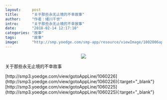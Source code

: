 ```yaml
---
layout:     post
title:      "关于那些永无止境的不幸故事"
author:     "作者：绪川千世"
intro:      "关于那些永无止境的不幸故事"
date:       "2018-02-14 12:17:10"
categories: "故事"
tags:       "故事"
image:      "http://smp.yoedge.com/smp-app/resource/viewImage/1002006appline.png"
---
```

<div style="text-align: center">
<p><img src="http://smp.yoedge.com/smp-app/resource/viewImage/1002006appline.png"/></p>
</div>
<p class="post-meta">
<span>关于那些永无止境的不幸故事</span>
</p>
[http://smp3.yoedge.com/view/gotoAppLine/1060226](http://smp3.yoedge.com/view/gotoAppLine/1060226){:target="_blank"}
[http://smp3.yoedge.com/view/gotoAppLine/1060225](http://smp3.yoedge.com/view/gotoAppLine/1060225){:target="_blank"}


